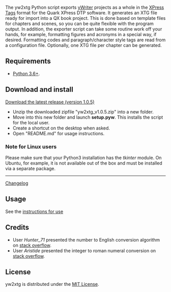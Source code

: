 The yw2xtg Python script exports [yWriter](http://spacejock.com/yWriter7.html) projects as a whole in the [XPress Tags](https://www.quark.com/documentation/quarkxpress/2019/english/A%20Guide%20to%20XPress%20Tags%202019/) format for the Quark XPress DTP software. It generates an XTG file ready for import into a QX book project. This is done based on template files for chapters and scenes, so you can be quite flexible with the program output. In addition, the exporter script can take some routine work off your hands, for example, formatting figures and acronyms in a special way, if desired. Formatting codes and paragraph/character style tags are read from a configuration file.
Optionally, one XTG file per chapter can be generated.

## Requirements

- [Python 3.6+](https://www.python.org).

## Download and install

[Download the latest release (version 1.0.5)](https://raw.githubusercontent.com/peter88213/yw2xtg/main/dist/yw2xtg_v1.0.5.zip)

- Unzip the downloaded zipfile "yw2xtg_v1.0.5.zip" into a new folder.
- Move into this new folder and launch **setup.pyw**. This installs the script for the local user.
- Create a shortcut on the desktop when asked.
- Open "README.md" for usage instructions.

### Note for Linux users

Please make sure that your Python3 installation has the *tkinter* module. On Ubuntu, for example, it is not available out of the box and must be installed via a separate package. 

------------------------------------------------------------------

[Changelog](changelog)

## Usage

See the [instructions for use](usage)

## Credits

- User *Hunter_71* presented the number to English conversion algorithm on [stack overflow](https://stackoverflow.com/a/51849443).
- User *Aristide* presented the integer to roman numeral conversion on [stack overflow](https://stackoverflow.com/a/47713392).

## License

yw2xtg is distributed under the [MIT
License](http://www.opensource.org/licenses/mit-license.php).
